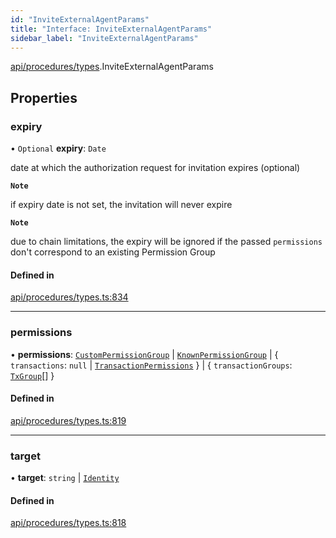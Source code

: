 ```yaml
---
id: "InviteExternalAgentParams"
title: "Interface: InviteExternalAgentParams"
sidebar_label: "InviteExternalAgentParams"
---
```


[api/procedures/types](../../../../../modules/API/Procedures/Types/Types.md).InviteExternalAgentParams

## Properties

### expiry

• `Optional` **expiry**: `Date`

date at which the authorization request for invitation expires (optional)

**`Note`**

 if expiry date is not set, the invitation will never expire

**`Note`**

 due to chain limitations, the expiry will be ignored if the passed `permissions` don't correspond to an existing Permission Group

#### Defined in

[api/procedures/types.ts:834](https://github.com/PolymeshAssociation/polymesh-sdk/blob/acc2284c/src/api/procedures/types.ts#L834)

___

### permissions

• **permissions**: [`CustomPermissionGroup`](../../../../../classes/API/Entities/CustomPermissionGroup/CustomPermissionGroup.md) \| [`KnownPermissionGroup`](../../../../../classes/API/Entities/KnownPermissionGroup/KnownPermissionGroup.md) \| { `transactions`: ``null`` \| [`TransactionPermissions`](../../../../Types/TransactionPermissions/TransactionPermissions.md)  } \| { `transactionGroups`: [`TxGroup`](../../../../../enums/Types/TxGroup/TxGroup.md)[]  }

#### Defined in

[api/procedures/types.ts:819](https://github.com/PolymeshAssociation/polymesh-sdk/blob/acc2284c/src/api/procedures/types.ts#L819)

___

### target

• **target**: `string` \| [`Identity`](../../../../../classes/API/Entities/Identity/Identity.md)

#### Defined in

[api/procedures/types.ts:818](https://github.com/PolymeshAssociation/polymesh-sdk/blob/acc2284c/src/api/procedures/types.ts#L818)
